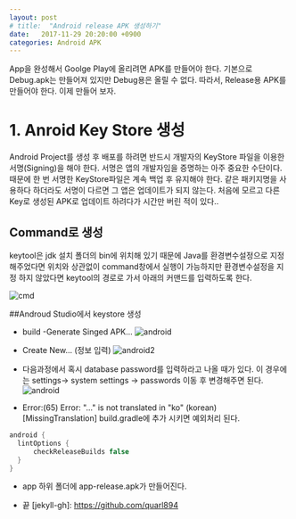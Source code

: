 ```yaml
---
layout: post
# title:  "Android release APK 생성하기"
date:   2017-11-29 20:20:00 +0900
categories: Android APK
---
```


App을 완성해서 Goolge Play에 올리려면 APK를 만들어야 한다.
기본으로 Debug.apk는 만들어져 있지만 Debug용은 올릴 수 없다.
따라서, Release용 APK를 만들어야 한다. 이제 만들어 보자.
# 1. Anroid Key Store 생성

Android Project를 생성 후 배포를 하려면 반드시 개발자의 KeyStore 파일을 이용한 서명(Signing)을 해야 한다.
서명은 앱의 개발자임을 증명하는 아주 중요한 수단이다. 때문에 한 번 서명한 KeyStore파일은 계속 백업 후 유지해야 한다.
같은 패키지명을 사용하다 하더라도 서명이 다르면 그 앱은 업데이트가 되지 않는다.
처음에 모르고 다른 Key로 생성된 APK로 업데이트 하려다가 시간만 버린 적이 있다..

## Command로 생성
keytool은 jdk 설치 폴더의 bin에 위치해 있기 때문에 Java를 환경변수설정으로 지정해주었다면 위치와 상관없이 command창에서 실행이 가능하지만 환경변수설정을 지정 하지 않았다면 keytool의 경로로 가서 아래의 커맨드를 입력하도록 한다.

![cmd](https://github.com/quarl894.github.io/assets/posts/20171205/cmd)

##Androud Studio에서 keystore 생성

- build -Generate Singed APK...
![android](https://github.com/quarl894.github.io/assets/posts/20171205/and.jpg)

- Create New... (정보 입력)
![android2](https://github.com/quarl894.github.io/assets/posts/20171205/and2.jpg)

- 다음과정에서 혹시 database password를 입력하라고 나올 때가 있다.
이 경우에는 settings-> system settings -> passwords 이동 후 변경해주면 된다.
![android](https://github.com/quarl894.github.io/assets/posts/20171205/and3.png)

- Error:(65) Error: "..." is not translated in "ko" (korean) [MissingTranslation]
build.gradle에 추가 시키면 예외처리 된다.
```java
android {
  lintOptions {
      checkReleaseBuilds false
  }
}
```

- app 하위 폴더에 app-release.apk가 만들어진다.

- 끝
[jekyll-gh]:   https://github.com/quarl894

